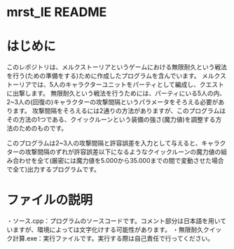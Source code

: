 # mrst_IE README
# はじめに
このレポジトリは、メルクストーリアというゲームにおける無限耐久という戦法を行う(ための準備をする)ために作成したプログラムを含んでいます。
メルクストーリアでは、5人のキャラクターユニットをパーティとして編成し、クエストに出撃します。
無限耐久という戦法を行うためには、パーティにいる5人の内、2~3人の(回復の)キャラクターの攻撃間隔というパラメータをそろえる必要があります。
攻撃間隔をそろえるには2通りの方法がありますが、このプログラムはその方法の1つである、クイックルーンという装備の強さ(魔力値)を調整する方法のためのものです。

このプログラムは2~3人の攻撃間隔と許容誤差を入力として与えると、キャラクターの攻撃間隔のずれが許容誤差以下になるようなクイックルーンの魔力値の組み合わせを全て(厳密には魔力値を5.000から35.000までの間で変動させた場合で全て)出力するプログラムです。

# ファイルの説明
・ソース.cpp：プログラムのソースコードです。コメント部分は日本語を用いていますが、環境によっては文字化けする可能性があります。
・無限耐久クイック計算.exe：実行ファイルです。実行する際は自己責任で行ってください。
